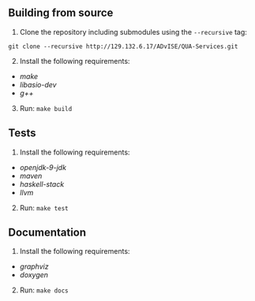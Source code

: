 ## Building from source
1. Clone the repository including submodules using the `--recursive` tag:
```
git clone --recursive http://129.132.6.17/ADvISE/QUA-Services.git
```
2. Install the following requirements:
 * *make*
 * *libasio-dev*
 * *g++*
3. Run:
```make build```

## Tests
1. Install the following requirements:
 * *openjdk-9-jdk*
 * *maven*
 * *haskell-stack*
 * *llvm*
2. Run:
```make test```

## Documentation
1. Install the following requirements:
 * *graphviz*
 * *doxygen*
2. Run:
```make docs```
